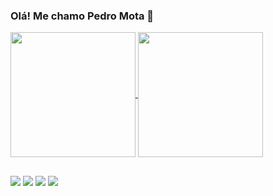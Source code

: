 ### Olá! Me chamo Pedro Mota 👋

<a href="https://github.com/mota-pedro/github-readme-stats">
  <img height=200 align="center" src="https://github-readme-stats.vercel.app/api?username=mota-pedro&show_icons=true&theme=radical" />
</a>
<a href="https://github.com/mota-pedro/convoychat">
  <img height=200 align="center" src="https://github-readme-stats.vercel.app/api/top-langs?username=mota-pedro&layout=compact&langs_count=8&card_width=320&theme=radical" />
</a>

##

<div> 
  <a href="https://www.instagram.com/pedromotagtr" target="_blank"><img src="https://img.shields.io/badge/-Instagram-%23E4405F?style=for-the-badge&logo=instagram&logoColor=white" target="_blank"></a>
  <a href="https://www.discordapp.com/users/365785609278717963" target="_blank"><img src="https://img.shields.io/badge/Discord-7289DA?style=for-the-badge&logo=discord&logoColor=white" target="_blank"></a> 
  <a href = "mailto:pedrohmrito@gmail.com"><img src="https://img.shields.io/badge/-Gmail-%23333?style=for-the-badge&logo=gmail&logoColor=white" target="_blank"></a>
  <a href="https://www.linkedin.com/in/pedro-mota-501b09282" target="_blank"><img src="https://img.shields.io/badge/-LinkedIn-%230077B5?style=for-the-badge&logo=linkedin&logoColor=white" target="_blank"></a> 
</div>

<!--
**mota-pedro/mota-pedro** is a ✨ _special_ ✨ repository because its `README.md` (this file) appears on your GitHub profile.

Here are some ideas to get you started:

- 🔭 I’m currently working on ...
- 🌱 I’m currently learning ...
- 👯 I’m looking to collaborate on ...
- 🤔 I’m looking for help with ...
- 💬 Ask me about ...
- 📫 How to reach me: ...
- 😄 Pronouns: ...
- ⚡ Fun fact: ...
-->
